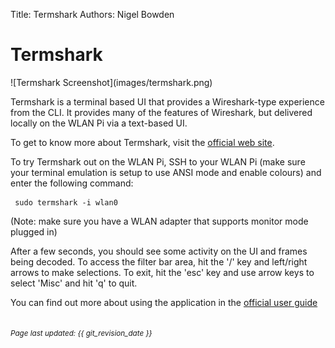 Title: Termshark
Authors: Nigel Bowden

# Termshark
<div style="float: center;">
![Termshark Screenshot](images/termshark.png)
</div>

Termshark is a terminal based UI that provides a Wireshark-type experience from the CLI. It provides many of the features of Wireshark, but delivered locally on the WLAN Pi via a text-based UI.

To get to know more about Termshark, visit the [official web site][termshark_web_site].

To try Termshark out on the WLAN Pi, SSH to your WLAN Pi (make sure your terminal emulation is setup to use ANSI mode and enable colours) and enter the following command:

```
 sudo termshark -i wlan0
```
(Note: make sure you have a WLAN adapter that supports monitor mode plugged in)

After a few seconds, you should see some activity on the UI and frames being decoded. To access the filter bar area, hit the '/' key and left/right arrows to make selections. To exit, hit the 'esc' key and use arrow keys to select 'Misc' and hit 'q' to quit.

You can find out more about using the application in the [official user guide][termshark_user_guide]

<!-- Link list -->
[termshark_web_site]: https://termshark.io/
[termshark_user_guide]: https://github.com/gcla/termshark/blob/master/docs/UserGuide.md

<small><br><i>Page last updated: {{ git_revision_date }} </i></small>